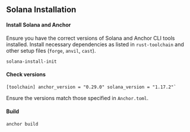 ## Solana Installation

#### Install Solana and Anchor

Ensure you have the correct versions of Solana and Anchor CLI tools installed. Install necessary dependencies as listed in `rust-toolchain` and other setup files (`forge`, `anvil`, `cast`).
    
```shell
solana-install-init
```
    
#### Check versions
    
```shell
[toolchain] anchor_version = "0.29.0" solana_version = "1.17.2"`
```
Ensure the versions match those specified in `Anchor.toml`.
    
#### Build
    
```shell
anchor build
```
